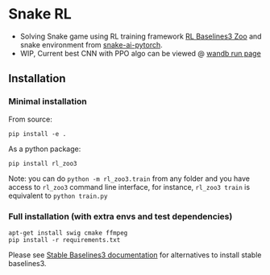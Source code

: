# Snake RL
- Solving Snake game using RL training framework [RL Baselines3 Zoo](https://github.com/DLR-RM/rl-baselines3-zoo) and snake environment from [snake-ai-pytorch](https://github.com/patrickloeber/snake-ai-pytorch).
- WIP, Current best CNN with PPO algo can be viewed @ [wandb run page](https://wandb.ai/yinonpo/ppo_snake?workspace=user-yinonpo)


## Installation

### Minimal installation

From source:
```
pip install -e .
```

As a python package:
```
pip install rl_zoo3
```

Note: you can do `python -m rl_zoo3.train` from any folder and you have access to `rl_zoo3` command line interface, for instance, `rl_zoo3 train` is equivalent to `python train.py`

### Full installation (with extra envs and test dependencies)

```
apt-get install swig cmake ffmpeg
pip install -r requirements.txt
```

Please see [Stable Baselines3 documentation](https://stable-baselines3.readthedocs.io/en/master/) for alternatives to install stable baselines3.
